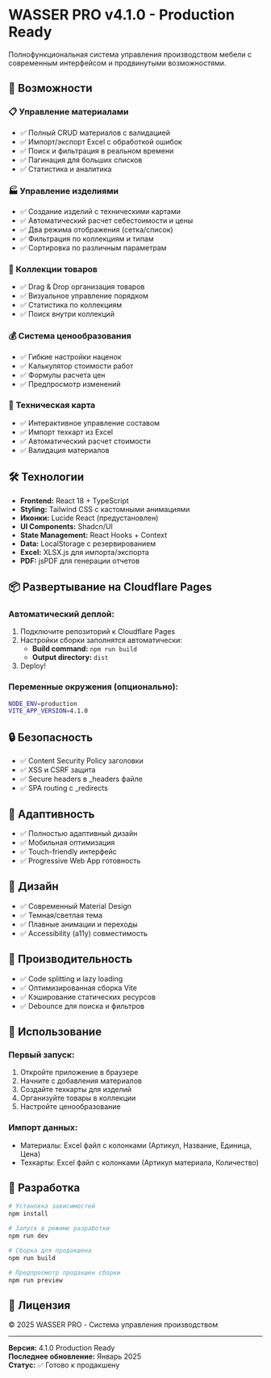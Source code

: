 # WASSER PRO v4.1.0 - Production Ready

Полнофункциональная система управления производством мебели с современным интерфейсом и продвинутыми возможностями.

## 🚀 Возможности

### 📋 Управление материалами
- ✅ Полный CRUD материалов с валидацией
- ✅ Импорт/экспорт Excel с обработкой ошибок
- ✅ Поиск и фильтрация в реальном времени
- ✅ Пагинация для больших списков
- ✅ Статистика и аналитика

### 🏭 Управление изделиями
- ✅ Создание изделий с техническими картами
- ✅ Автоматический расчет себестоимости и цены
- ✅ Два режима отображения (сетка/список)
- ✅ Фильтрация по коллекциям и типам
- ✅ Сортировка по различным параметрам

### 📁 Коллекции товаров
- ✅ Drag & Drop организация товаров
- ✅ Визуальное управление порядком
- ✅ Статистика по коллекциям
- ✅ Поиск внутри коллекций

### 💰 Система ценообразования
- ✅ Гибкие настройки наценок
- ✅ Калькулятор стоимости работ
- ✅ Формулы расчета цен
- ✅ Предпросмотр изменений

### 🔧 Техническая карта
- ✅ Интерактивное управление составом
- ✅ Импорт техкарт из Excel
- ✅ Автоматический расчет стоимости
- ✅ Валидация материалов

## 🛠 Технологии

- **Frontend:** React 18 + TypeScript
- **Styling:** Tailwind CSS с кастомными анимациями
- **Иконки:** Lucide React (предустановлен)
- **UI Components:** Shadcn/UI
- **State Management:** React Hooks + Context
- **Data:** LocalStorage с резервированием
- **Excel:** XLSX.js для импорта/экспорта
- **PDF:** jsPDF для генерации отчетов

## 📦 Развертывание на Cloudflare Pages

### Автоматический деплой:
1. Подключите репозиторий к Cloudflare Pages
2. Настройки сборки заполнятся автоматически:
   - **Build command:** `npm run build`
   - **Output directory:** `dist`
3. Deploy!

### Переменные окружения (опционально):
```bash
NODE_ENV=production
VITE_APP_VERSION=4.1.0
```

## 🔒 Безопасность

- ✅ Content Security Policy заголовки
- ✅ XSS и CSRF защита
- ✅ Secure headers в _headers файле
- ✅ SPA routing с _redirects

## 📱 Адаптивность

- ✅ Полностью адаптивный дизайн
- ✅ Мобильная оптимизация
- ✅ Touch-friendly интерфейс
- ✅ Progressive Web App готовность

## 🎨 Дизайн

- ✅ Современный Material Design
- ✅ Темная/светлая тема
- ✅ Плавные анимации и переходы
- ✅ Accessibility (a11y) совместимость

## 🚀 Производительность

- ✅ Code splitting и lazy loading
- ✅ Оптимизированная сборка Vite
- ✅ Кэширование статических ресурсов
- ✅ Debounce для поиска и фильтров

## 📖 Использование

### Первый запуск:
1. Откройте приложение в браузере
2. Начните с добавления материалов
3. Создайте техкарты для изделий
4. Организуйте товары в коллекции
5. Настройте ценообразование

### Импорт данных:
- Материалы: Excel файл с колонками (Артикул, Название, Единица, Цена)
- Техкарты: Excel файл с колонками (Артикул материала, Количество)

## 🔧 Разработка

```bash
# Установка зависимостей
npm install

# Запуск в режиме разработки
npm run dev

# Сборка для продакшена
npm run build

# Предпросмотр продакшен сборки
npm run preview
```

## 📄 Лицензия

© 2025 WASSER PRO - Система управления производством

---

**Версия:** 4.1.0 Production Ready  
**Последнее обновление:** Январь 2025  
**Статус:** ✅ Готово к продакшену